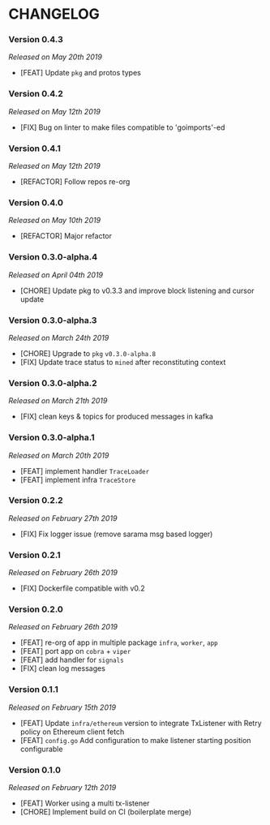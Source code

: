 # CHANGELOG

### Version 0.4.3

*Released on May 20th 2019*

- [FEAT] Update `pkg` and protos types

### Version 0.4.2

*Released on May 12th 2019*

- [FIX] Bug on linter to make files compatible to 'goimports'-ed

### Version 0.4.1

*Released on May 12th 2019*

- [REFACTOR] Follow repos re-org

### Version 0.4.0

*Released on May 10th 2019*

- [REFACTOR] Major refactor

### Version 0.3.0-alpha.4

*Released on April 04th 2019*

- [CHORE] Update pkg to v0.3.3 and improve block listening and cursor update

### Version 0.3.0-alpha.3

*Released on March 24th 2019*

- [CHORE] Upgrade to `pkg` `v0.3.0-alpha.8`
- [FIX] Update trace status to `mined` after reconstituting context

### Version 0.3.0-alpha.2

*Released on March 21th 2019*

- [FIX] clean keys & topics for produced messages in kafka

### Version 0.3.0-alpha.1

*Released on March 20th 2019*

- [FEAT] implement handler `TraceLoader`
- [FEAT] implement infra `TraceStore`

### Version 0.2.2

*Released on February 27th 2019*

- [FIX] Fix logger issue (remove sarama msg based logger)

### Version 0.2.1

*Released on February 26th 2019*

- [FIX] Dockerfile compatible with v0.2

### Version 0.2.0

*Released on February 26th 2019*

- [FEAT] re-org of app in multiple package `infra`, `worker`, `app`
- [FEAT] port app on `cobra` + `viper`
- [FEAT] add handler for `signals`
- [FIX] clean log messages

### Version 0.1.1

*Released on February 15th 2019*

- [FEAT] Update `infra/ethereum` version to integrate TxListener with Retry policy on Ethereum client fetch
- [FEAT] `config.go` Add configuration to make listener starting position configurable

### Version 0.1.0

*Released on February 12th 2019*

- [FEAT] Worker using a multi tx-listener
- [CHORE] Implement build on CI (boilerplate merge)
